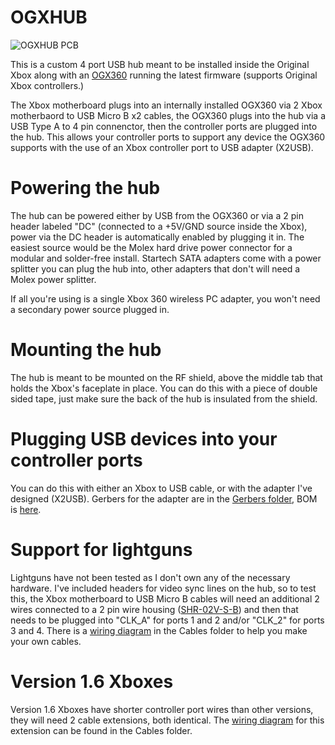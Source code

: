 # OGXHUB

![OGXHUB PCB](https://github.com/wiredopposite/OGXHUB/blob/main/Pictures/ogxhub_1.2.jpg?raw=true)

This is a custom 4 port USB hub meant to be installed inside the Original Xbox along with an [OGX360](https://github.com/Ryzee119/ogx360) running the latest firmware (supports Original Xbox controllers.) 

The Xbox motherboard plugs into an internally installed OGX360 via 2 Xbox motherbaord to USB Micro B x2 cables, the OGX360 plugs into the hub via a USB Type A to 4 pin connenctor, then the controller ports are plugged into the hub. This allows your controller ports to support any device the OGX360 supports with the use of an Xbox controller port to USB adapter (X2USB).

# Powering the hub

The hub can be powered either by USB from the OGX360 or via a 2 pin header labeled "DC" (connected to a +5V/GND source inside the Xbox), power via the DC header is automatically enabled by plugging it in. The easiest source would be the Molex hard drive power connector for a modular and solder-free install. Startech SATA adapters come with a power splitter you can plug the hub into, other adapters that don't will need a Molex power splitter.

If all you're using is a single Xbox 360 wireless PC adapter, you won't need a secondary power source plugged in.

# Mounting the hub
The hub is meant to be mounted on the RF shield, above the middle tab that holds the Xbox's faceplate in place. You can do this with a piece of double sided tape, just make sure the back of the hub is insulated from the shield. 

# Plugging USB devices into your controller ports
You can do this with either an Xbox to USB cable, or with the adapter I've designed (X2USB). Gerbers for the adapter are in the [Gerbers folder](https://github.com/wiredopposite/OGXHUB/tree/main/Gerbers), BOM is [here](https://github.com/wiredopposite/OGXHUB/tree/main/BOM).

# Support for lightguns

Lightguns have not been tested as I don't own any of the necessary hardware. I've included headers for video sync lines on the hub, so to test this, the Xbox motherboard to USB Micro B cables will need an additional 2 wires connected to a 2 pin wire housing ([SHR-02V-S-B](https://www.digikey.com/short/rdddn93j)) and then that needs to be plugged into "CLK_A" for ports 1 and 2 and/or "CLK_2" for ports 3 and 4. There is a [wiring diagram](https://github.com/wiredopposite/OGXHUB/blob/main/Cables/OGXHUB%20Cable%20Diagram.pdf) in the Cables folder to help you make your own cables.

# Version 1.6 Xboxes

Version 1.6 Xboxes have shorter controller port wires than other versions, they will need 2 cable extensions, both identical. The [wiring diagram](https://github.com/wiredopposite/OGXHUB/blob/main/Cables/OGXHUB%20Cable%20Diagram.pdf) for this extension can be found in the Cables folder.
